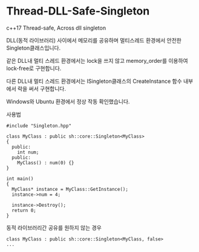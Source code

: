 # Thread-DLL-Safe-Singleton
c++17 Thread-safe, Across dll singleton

DLL(동적 라이브러리) 사이에서 메모리를 공유하며 멀티스레드 환경에서 안전한 Singleton클래스입니다.

같은 DLL내 멀티 스레드 환경에서는 lock을 쓰지 않고 memory_order를 이용하여 lock-free로 구현합니다.

다른 DLL내 멀티 스레드 환경에서는 ISingleton클래스의 CreateInstance 함수 내부에서 락을 써서 구현합니다.

Windows와 Ubuntu 환경에서 정상 작동 확인했습니다.

사용법
```
#include "Singleton.hpp"

class MyClass : public sh::core::Singleton<MyClass>
{
  public:
    int num;
  public:
    MyClass() : num(0) {}
}
```
```
int main()
{
  MyClass* instance = MyClass::GetInstance();
  instance->num = 4;

  instance->Destroy();
  return 0;
}
```
동적 라이브러리간 공유를 원하지 않는 경우
```
class MyClass : public sh::core::Singleton<MyClass, false>
...
```
